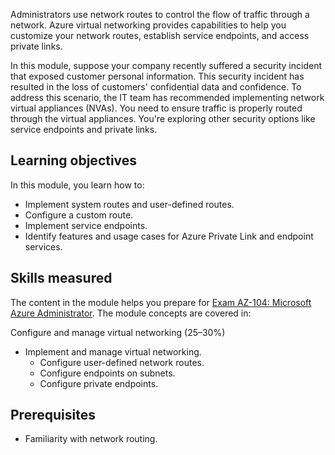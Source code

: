 Administrators use network routes to control the flow of traffic through a network. Azure virtual networking provides capabilities to help you customize your network routes, establish service endpoints, and access private links.

In this module, suppose your company recently suffered a security incident that exposed customer personal information. This security incident has resulted in the loss of customers' confidential data and confidence. To address this scenario, the IT team has recommended implementing network virtual appliances (NVAs). You need to ensure traffic is properly routed through the virtual appliances. You're exploring other security options like service endpoints and private links.

## Learning objectives

In this module, you learn how to:

- Implement system routes and user-defined routes.
- Configure a custom route.
- Implement service endpoints.
- Identify features and usage cases for Azure Private Link and endpoint services.

## Skills measured

The content in the module helps you prepare for [Exam AZ-104: Microsoft Azure Administrator](/certifications/exams/az-104). The module concepts are covered in:

Configure and manage virtual networking (25–30%)

- Implement and manage virtual networking.
   - Configure user-defined network routes.
   - Configure endpoints on subnets.
   - Configure private endpoints.

## Prerequisites

- Familiarity with network routing.